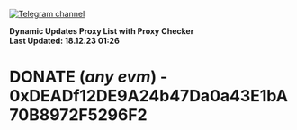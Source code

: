 [![Telegram channel](https://img.shields.io/endpoint?url=https://runkit.io/damiankrawczyk/telegram-badge/branches/master?url=https://t.me/n4z4v0d)](https://t.me/n4z4v0d) 

**Dynamic Updates Proxy List with Proxy Checker**  
**Last Updated: 18.12.23 01:26**

# DONATE (_any evm_) - 0xDEADf12DE9A24b47Da0a43E1bA70B8972F5296F2
